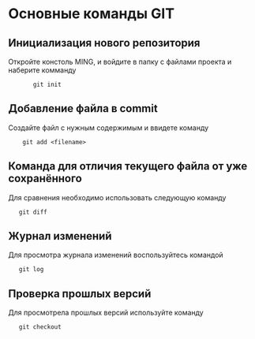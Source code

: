 # Основные команды GIT

## Инициализация нового репозитория

Откройте констоль MING, и войдите в папку с файлами проекта и наберите комманду
```
       git init 
```

## Добавление файла в commit

Создайте файл с нужным содержимым и ввидете команду
```
    git add <filename>
```
## Команда для отличия текущего файла от уже сохранённого

Для сравнения необходимо использовать следующую команду
```
   git diff
```
## Журнал изменений
Для просмотра журнала изменений воспользуйтесь командой 
```
   git log
```
## Проверка прошлых версий
Для просмотрела прошлых версий используйте команду 
```
   git checkout
```